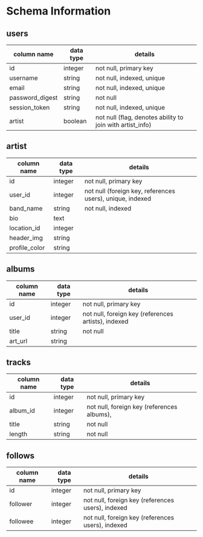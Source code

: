 # Schema Information

## users

column name       | data type | details
------------------|-----------|-----------------------
id                | integer   | not null, primary key
username          | string    | not null, indexed, unique
email             | string    | not null, indexed, unique
password_digest   | string    | not null
session_token     | string    | not null, indexed, unique
artist            | boolean   | not null (flag, denotes ability to join with artist_info)

## artist
column name   | data type | details
--------------|-----------|-----------------------
id            | integer   | not null, primary key
user_id       | integer   | not null (foreign key, references users), unique, indexed
band_name     | string    | not null, indexed
bio           | text      |
location_id   | integer   |
header_img    | string    |
profile_color | string    |

## albums
column name | data type | details
------------|-----------|-----------------------
id          | integer   | not null, primary key
user_id     | integer   | not null, foreign key (references artists), indexed
title       | string    | not null
art_url     | string    |

## tracks
column name | data type | details
------------|-----------|-----------------------
id          | integer   | not null, primary key
album_id    | integer   | not null, foreign key (references albums),
title       | string    | not null
length      | string    | not null


## follows
column name | data type | details
------------|-----------|-----------------------
id          | integer   | not null, primary key
follower    | integer   | not null, foreign key (references users), indexed
followee    | integer   | not null, foreign key (references users), indexed
